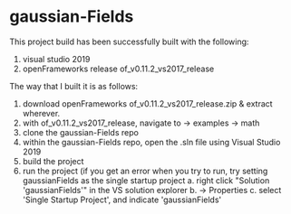 # gaussian-Fields

This project build has been successfully built with the following:
1. visual studio 2019
2. openFrameworks release of_v0.11.2_vs2017_release

The way that I built it is as follows:
1. download openFrameworks of_v0.11.2_vs2017_release.zip & extract wherever.
2. with of_v0.11.2_vs2017_release, navigate to -> examples -> math
3. clone the gaussian-Fields repo 
4. within the gaussian-Fields repo, open the .sln file using Visual Studio 2019
5. build the project
6. run the project (if you get an error when you try to run, try setting gaussianFields as the single startup project
   a. right click "Solution 'gaussianFields'" in the VS solution explorer
   b. -> Properties
   c. select 'Single Startup Project', and indicate 'gaussianFields'
